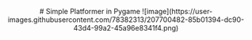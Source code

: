 <p align="center">
  # Simple Platformer in Pygame
  ![image](https://user-images.githubusercontent.com/78382313/207700482-85b01394-dc90-43d4-99a2-45a96e8341f4.png)
</p>

